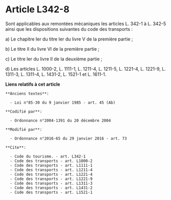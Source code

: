 # Article L342-8

Sont applicables aux remontées mécaniques les articles L. 342-1 à L. 342-5 ainsi que les dispositions suivantes du code des
transports : 

a) Le chapitre Ier du titre Ier du livre V de la première partie ; 

b) Le titre II du livre VI de la première partie ; 

c) Le titre Ier du livre II de la deuxième partie ; 

d) Les articles L. 1000-2, L. 1111-1, L. 1211-4, L. 1211-5, 
L. 1221-4, L. 1221-9, L. 1311-3, L. 1311-4, L. 1431-2, L. 1521-1 et L. 1611-1.

**Liens relatifs à cet article**

	**Anciens textes**:

	  - Loi n°85-30 du 9 janvier 1985 - art. 45 (Ab)

	**Codifié par**:

	  - Ordonnance n°2004-1391 du 20 décembre 2004

	**Modifié par**:

	  - Ordonnance n°2016-65 du 29 janvier 2016 - art. 73

	**Cite**:

	  - Code du tourisme. - art. L342-1
	  - Code des transports - art. L1000-2
	  - Code des transports - art. L1111-1
	  - Code des transports - art. L1211-4
	  - Code des transports - art. L1221-4
	  - Code des transports - art. L1221-9
	  - Code des transports - art. L1311-3
	  - Code des transports - art. L1431-2
	  - Code des transports - art. L1521-1
